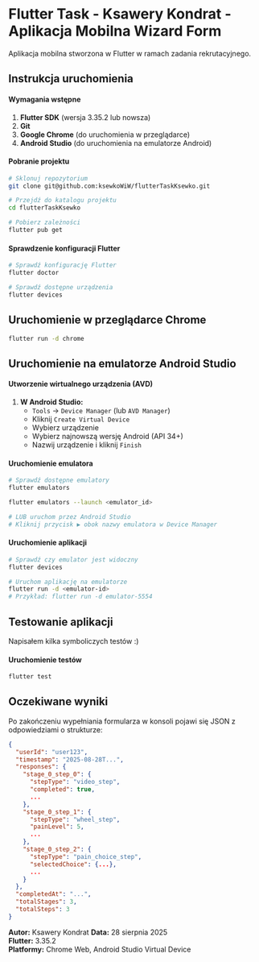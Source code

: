 # Flutter Task - Ksawery Kondrat - Aplikacja Mobilna Wizard Form

Aplikacja mobilna stworzona w Flutter w ramach zadania rekrutacyjnego.

## Instrukcja uruchomienia

#### Wymagania wstępne

1. **Flutter SDK** (wersja 3.35.2 lub nowsza)
2. **Git** 
3. **Google Chrome** (do uruchomienia w przeglądarce)
4. **Android Studio** (do uruchomienia na emulatorze Android)

#### Pobranie projektu

```bash
# Sklonuj repozytorium
git clone git@github.com:ksewkoWiW/flutterTaskKsewko.git

# Przejdź do katalogu projektu
cd flutterTaskKsewko

# Pobierz zależności
flutter pub get
```

#### Sprawdzenie konfiguracji Flutter

```bash
# Sprawdź konfigurację Flutter
flutter doctor

# Sprawdź dostępne urządzenia
flutter devices
```

## Uruchomienie w przeglądarce Chrome

```bash
flutter run -d chrome
```

##  Uruchomienie na emulatorze Android Studio

#### Utworzenie wirtualnego urządzenia (AVD)

1. **W Android Studio:**
   - `Tools` → `Device Manager` (lub `AVD Manager`)
   - Kliknij `Create Virtual Device`
   - Wybierz urządzenie
   - Wybierz najnowszą wersję Android (API 34+)
   - Nazwij urządzenie i kliknij `Finish`

#### Uruchomienie emulatora
```bash
# Sprawdź dostępne emulatory
flutter emulators

flutter emulators --launch <emulator_id>

# LUB uruchom przez Android Studio
# Kliknij przycisk ▶️ obok nazwy emulatora w Device Manager
```

#### Uruchomienie aplikacji
```bash
# Sprawdź czy emulator jest widoczny
flutter devices

# Uruchom aplikację na emulatorze
flutter run -d <emulator-id>
# Przykład: flutter run -d emulator-5554
```

## Testowanie aplikacji
Napisałem kilka symboliczych testów :)

#### Uruchomienie testów
```bash
flutter test
```

## Oczekiwane wyniki

Po zakończeniu wypełniania formularza w konsoli pojawi się JSON z odpowiedziami o strukturze:

```json
{
  "userId": "user123",
  "timestamp": "2025-08-28T...",
  "responses": {
    "stage_0_step_0": {
      "stepType": "video_step",
      "completed": true,
      ...
    },
    "stage_0_step_1": {
      "stepType": "wheel_step", 
      "painLevel": 5,
      ...
    },
    "stage_0_step_2": {
      "stepType": "pain_choice_step",
      "selectedChoice": {...},
      ...
    }
  },
  "completedAt": "...",
  "totalStages": 3,
  "totalSteps": 3
}
```

**Autor:** Ksawery Kondrat
**Data:** 28 sierpnia 2025  
**Flutter:** 3.35.2  
**Platformy:** Chrome Web, Android Studio Virtual Device
